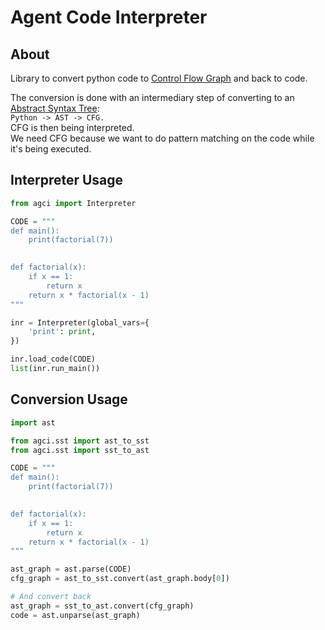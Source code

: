 # Agent Code Interpreter

## About

Library to convert python code to [Control Flow Graph](https://en.wikipedia.org/wiki/Control-flow_graph) and back to code.  

The conversion is done with an intermediary step of converting to an [Abstract Syntax Tree](https://en.wikipedia.org/wiki/Abstract_syntax_tree):  
    `Python -> AST -> CFG.`  
CFG is then being interpreted.  
We need CFG because we want to do pattern matching on the code while it's being executed.  

## Interpreter Usage

```python
from agci import Interpreter

CODE = """
def main():
    print(factorial(7))
    

def factorial(x):
    if x == 1:
        return x
    return x * factorial(x - 1)
"""

inr = Interpreter(global_vars={
    'print': print,
})

inr.load_code(CODE)
list(inr.run_main())
```

## Conversion Usage

```python
import ast

from agci.sst import ast_to_sst
from agci.sst import sst_to_ast

CODE = """
def main():
    print(factorial(7))
    

def factorial(x):
    if x == 1:
        return x
    return x * factorial(x - 1)
"""

ast_graph = ast.parse(CODE)
cfg_graph = ast_to_sst.convert(ast_graph.body[0])

# And convert back
ast_graph = sst_to_ast.convert(cfg_graph)
code = ast.unparse(ast_graph)
```
